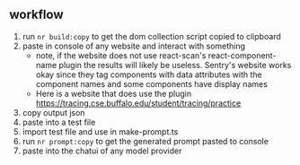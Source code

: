 ## workflow

1. run `nr build:copy` to get the dom collection script copied to clipboard
2. paste in console of any website and interact with something
   - note, if the website does not use react-scan's react-component-name plugin the results will likely be useless. Sentry's website works okay since they tag components with data attributes with the component names and some components have display names
   - Here is a website that does use the plugin https://tracing.cse.buffalo.edu/student/tracing/practice
3. copy output json
4. paste into a test file
5. import test file and use in make-prompt.ts
6. run `nr prompt:copy` to get the generated prompt pasted to console
7. paste into the chatui of any model provider
